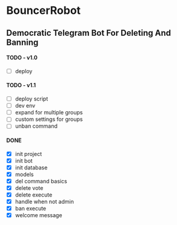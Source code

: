 # BouncerRobot
## Democratic Telegram Bot For Deleting And Banning

#### TODO - v1.0

- [ ] deploy

#### TODO - v1.1

- [ ] deploy script
- [ ] dev env
- [ ] expand for multiple groups
- [ ] custom settings for groups
- [ ] unban command

#### DONE

- [x] init project
- [x] init bot
- [x] init database
- [x] models
- [x] del command basics
- [x] delete vote
- [x] delete execute
- [x] handle when not admin
- [x] ban execute
- [x] welcome message
